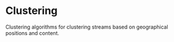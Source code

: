 # Clustering
Clustering algorithms for clustering streams based on geographical positions and content. 

